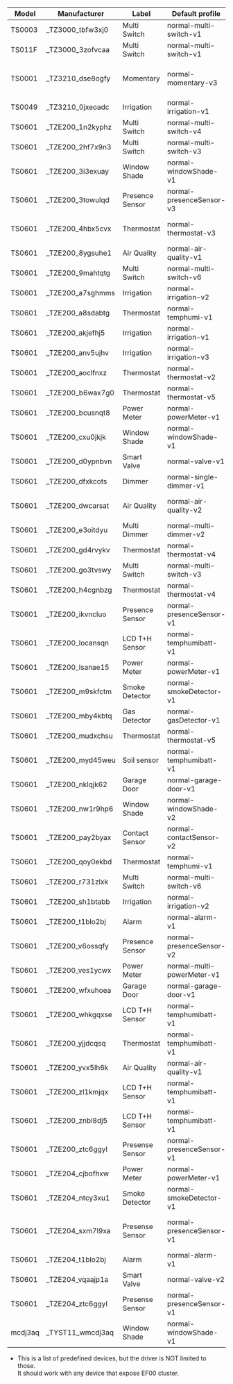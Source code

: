 | Model   | Manufacturer      | Label           | Default profile            | Endpoints                              |
| ------- | ----------------- | --------------- | -------------------------- | -------------------------------------- |
| TS0003  | \_TZ3000_tbfw3xj0 | Multi Switch    | normal-multi-switch-v1     |                                        |
| TS011F  | \_TZ3000_3zofvcaa | Multi Switch    | normal-multi-switch-v1     |                                        |
| TS0001  | \_TZ3210_dse8ogfy | Momentary       | normal-momentary-v3        |   1, 101, 102, 103, 104, 105, 106, 107 |
| TS0049  | \_TZ3210_0jxeoadc | Irrigation      | normal-irrigation-v1       | 101, 115, 111                          |
| TS0601  | \_TZE200_1n2kyphz | Multi Switch    | normal-multi-switch-v4     |   1,   2,   3,   4                     |
| TS0601  | \_TZE200_2hf7x9n3 | Multi Switch    | normal-multi-switch-v3     |   1,   2,   3                          |
| TS0601  | \_TZE200_3i3exuay | Window Shade    | normal-windowShade-v1      |   1,   2                               |
| TS0601  | \_TZE200_3towulqd | Presence Sensor | normal-presenceSensor-v3   |   1,   4,   9,  10,  12                |
| TS0601  | \_TZE200_4hbx5cvx | Thermostat      | normal-thermostat-v3       |   1,   2,  16,  24, 104, 101           |
| TS0601  | \_TZE200_8ygsuhe1 | Air Quality     | normal-air-quality-v1      |   2,  18,  19,  21,  22                |
| TS0601  | \_TZE200_9mahtqtg | Multi Switch    | normal-multi-switch-v6     |   1,   2,   3,   4,   5,   6           |
| TS0601  | \_TZE200_a7sghmms | Irrigation      | normal-irrigation-v2       |   1,   2, 108, 104                     |
| TS0601  | \_TZE200_a8sdabtg | Thermostat      | normal-temphumi-v1         |   1,   2                               |
| TS0601  | \_TZE200_akjefhj5 | Irrigation      | normal-irrigation-v1       |   1,   7,  11                          |
| TS0601  | \_TZE200_anv5ujhv | Irrigation      | normal-irrigation-v3       | 102, 108, 110                          |
| TS0601  | \_TZE200_aoclfnxz | Thermostat      | normal-thermostat-v2       |  16,  24                               |
| TS0601  | \_TZE200_b6wax7g0 | Thermostat      | normal-thermostat-v5       |   2,   3,   1,  14                     |
| TS0601  | \_TZE200_bcusnqt8 | Power Meter     | normal-powerMeter-v1       |   6,   1                               |
| TS0601  | \_TZE200_cxu0jkjk | Window Shade    | normal-windowShade-v1      |   1,   2,   3,   7                     |
| TS0601  | \_TZE200_d0ypnbvn | Smart Valve     | normal-valve-v1            |   1                                    |
| TS0601  | \_TZE200_dfxkcots | Dimmer          | normal-single-dimmer-v1    |   1,   2,   3                          |
| TS0601  | \_TZE200_dwcarsat | Air Quality     | normal-air-quality-v2      |   2,  18,  19,  20,  21,  22           |
| TS0601  | \_TZE200_e3oitdyu | Multi Dimmer    | normal-multi-dimmer-v2     |   1,   2,   3,   4,   7,   8,   9,  10 |
| TS0601  | \_TZE200_gd4rvykv | Thermostat      | normal-thermostat-v4       | 101, 103, 102                          |
| TS0601  | \_TZE200_go3tvswy | Multi Switch    | normal-multi-switch-v3     |   1,   2,   3                          |
| TS0601  | \_TZE200_h4cgnbzg | Thermostat      | normal-thermostat-v4       | 101, 103, 102                          |
| TS0601  | \_TZE200_ikvncluo | Presence Sensor | normal-presenceSensor-v1   |   1,   2,   3,   4, 101, 102, 104      |
| TS0601  | \_TZE200_locansqn | LCD T+H Sensor  | normal-temphumibatt-v1     |   1,   2,   4                          |
| TS0601  | \_TZE200_lsanae15 | Power Meter     | normal-powerMeter-v1       |   6,   1                               |
| TS0601  | \_TZE200_m9skfctm | Smoke Detector  | normal-smokeDetector-v1    |   1, 101,  15                          |
| TS0601  | \_TZE200_mby4kbtq | Gas Detector    | normal-gasDetector-v1      |   1,  13,  16                          |
| TS0601  | \_TZE200_mudxchsu | Thermostat      | normal-thermostat-v5       |  16,  24, 115,  35                     |
| TS0601  | \_TZE200_myd45weu | Soil sensor     | normal-temphumibatt-v1     |   5,   3,  15                          |
| TS0601  | \_TZE200_nklqjk62 | Garage Door     | normal-garage-door-v1      |   1,   3                               |
| TS0601  | \_TZE200_nw1r9hp6 | Window Shade    | normal-windowShade-v2      |   1,   2,  13                          |
| TS0601  | \_TZE200_pay2byax | Contact Sensor  | normal-contactSensor-v2    |   1, 101,   2                          |
| TS0601  | \_TZE200_qoy0ekbd | Thermostat      | normal-temphumi-v1         |   1,   2                               |
| TS0601  | \_TZE200_r731zlxk | Multi Switch    | normal-multi-switch-v6     |   1,   2,   3,   4,   5,   6           |
| TS0601  | \_TZE200_sh1btabb | Irrigation      | normal-irrigation-v2       |   1,   2, 108, 104                     |
| TS0601  | \_TZE200_t1blo2bj | Alarm           | normal-alarm-v1            |  13,   5,  15,  21,   7                |
| TS0601  | \_TZE200_v6ossqfy | Presence Sensor | normal-presenceSensor-v2   |   1                                    |
| TS0601  | \_TZE200_ves1ycwx | Power Meter     | normal-multi-powerMeter-v1 |   6,   1,   7,   8                     |
| TS0601  | \_TZE200_wfxuhoea | Garage Door     | normal-garage-door-v1      |   1,   3                               |
| TS0601  | \_TZE200_whkgqxse | LCD T+H Sensor  | normal-temphumibatt-v1     |   1,   2,   4                          |
| TS0601  | \_TZE200_yjjdcqsq | Thermostat      | normal-temphumibatt-v1     |   1,   2,   3                          |
| TS0601  | \_TZE200_yvx5lh6k | Air Quality     | normal-air-quality-v1      |   2,  18,  19,  21,  22                |
| TS0601  | \_TZE200_zl1kmjqx | LCD T+H Sensor  | normal-temphumibatt-v1     |   1,   2,   4                          |
| TS0601  | \_TZE200_znbl8dj5 | LCD T+H Sensor  | normal-temphumibatt-v1     |   1,   2,   4                          |
| TS0601  | \_TZE200_ztc6ggyl | Presense Sensor | normal-presenceSensor-v1   |   1,   2,   3,   4, 101, 102, 104      |
| TS0601  | \_TZE204_cjbofhxw | Power Meter     | normal-powerMeter-v1       |  18,  19,  20, 101                     |
| TS0601  | \_TZE204_ntcy3xu1 | Smoke Detector  | normal-smokeDetector-v1    |   1, 101,  14                          |
| TS0601  | \_TZE204_sxm7l9xa | Presense Sensor | normal-presenceSensor-v1   | 105, 106, 108, 107, 111, 110, 104      |
| TS0601  | \_TZE204_t1blo2bj | Alarm           | normal-alarm-v1            |  13,   5,  15,  21,   7                |
| TS0601  | \_TZE204_vqaajp1a | Smart Valve     | normal-valve-v2            |   1,  20,  21,  22,  23                |
| TS0601  | \_TZE204_ztc6ggyl | Presense Sensor | normal-presenceSensor-v1   |   1,   2,   3,   4, 101, 102, 104      |
| mcdj3aq | \_TYST11_wmcdj3aq | Window Shade    | normal-windowShade-v1      |   1,   2,   3,   7                     |

- This is a list of predefined devices, but the driver is NOT limited to those.<br />It should work with any device that expose EF00 cluster.
